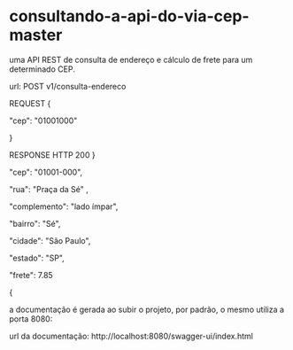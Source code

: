# consultando-a-api-do-via-cep-master
 
uma API REST de consulta de endereço e cálculo de frete para um determinado CEP.

url: POST v1/consulta-endereco

REQUEST
{

"cep": "01001000"

}

RESPONSE HTTP 200
}

"cep": "01001-000",

"rua": "Praça da Sé" ,

"complemento": "lado ímpar",

"bairro": "Sé",

"cidade": "São Paulo",

"estado": "SP",

"frete": 7.85

{

a documentação é gerada ao subir o projeto, por padrão, o mesmo utiliza a porta 8080:

url da documentação: http://localhost:8080/swagger-ui/index.html
